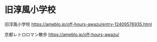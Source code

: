 # 旧淳風小学校

旧淳風小学校
https://ameblo.jp/off-hours-awazu/entry-12409576935.html

京都レトロロマン散歩
https://ameblo.jp/off-hours-awazu/
